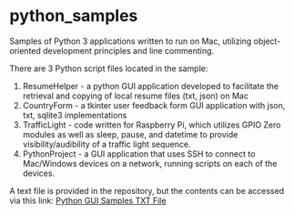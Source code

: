 # python_samples
Samples of Python 3 applications written to run on Mac, utilizing object-oriented development principles and line commenting. 

There are 3 Python script files located in the sample:
1. ResumeHelper - a python GUI application developed to facilitate the retrieval and copying of local resume files (txt, json) on Mac
2. CountryForm - a tkinter user feedback form GUI application with json, txt, sqlite3 implementations
3. TrafficLight - code written for Raspberry Pi, which utilizes GPIO Zero modules as well as sleep, pause, and datetime to provide visibility/audibility of a traffic light sequence.
4. PythonProject - a GUI application that uses SSH to connect to Mac/Windows devices on a network, running scripts on each of the devices. 

A text file is provided in the repository, but the contents can be accessed via this link:
<a href="https://github.com/ffm5113/python_samples/blob/main/Forrest_Moulin_Python_GUI_Samples.txt">Python GUI Samples TXT File</a>
